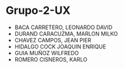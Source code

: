 # Grupo-2-UX
- BACA CARRETERO, LEONARDO DAVID
- DURAND CARACUZMA, MARLON MILKO
- CHAVEZ CAMPOS, JEAN PIER
- HIDALGO COCK JOAQUIN ENRIQUE
- GUIA MUÑOZ WILFREDO
- ROMERO CISNEROS, KARLO
